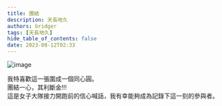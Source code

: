 ```yaml
---
title: 團結
description: 天長地久
authors: bridger
tags: [天長地久]
hide_table_of_contents: false
date: 2023-08-12T02:33
---
```



![image](https://e.brid.pw/i/2023/08/12/nun0th.webp)

<!-- truncate -->
  
我特喜歡這一張圍成一個同心圓。  
團結一心，其利斷金!!!  
這是女子大隊接力開跑前的信心喊話，我有幸能夠成為記錄下這一刻的參與者。  